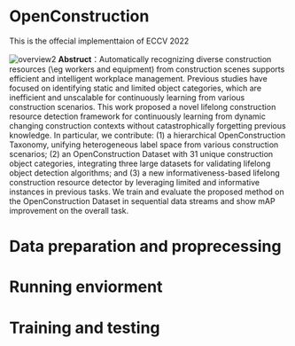 # OpenConstruction
This is the offecial implementtaion of ECCV 2022 

![overview2](https://user-images.githubusercontent.com/43504654/183323676-1d70bd4c-3282-489c-9239-5d48d8f6df61.png)
**Abstruct**：Automatically recognizing diverse construction resources (\eg workers and equipment) from construction scenes supports efficient and intelligent workplace management. Previous studies have focused on identifying static and limited object categories, which are inefficient and unscalable for continuously learning from various construction scenarios. This work proposed a novel lifelong construction resource detection framework for continuously learning from dynamic changing construction contexts without catastrophically forgetting previous knowledge. In particular, we contribute: (1) a hierarchical OpenConstruction Taxonomy, unifying heterogeneous label space from various construction scenarios; (2) an OpenConstruction Dataset with 31 unique construction object categories, integrating three large datasets for validating lifelong object detection algorithms; and (3) a new informativeness-based lifelong construction resource detector by leveraging limited and informative instances in previous tasks. We train and evaluate the proposed method on the OpenConstruction Dataset in sequential data streams and show mAP improvement on the overall task.

# Data preparation and proprecessing

# Running enviorment

# Training and testing

